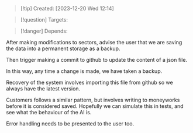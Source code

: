 
>[!tip] Created: [2023-12-20 Wed 12:14]

>[!question] Targets: 

>[!danger] Depends: 

After making modifications to sectors, advise the user that we are saving the data into a permanent storage as a backup.

Then trigger making a commit to github to update the content of a json file.

In this way, any time a change is made, we have taken a backup.

Recovery of the system involves importing this file from github so we always have the latest version.

Customers follows a similar pattern, but involves writing to moneyworks before it is considered saved.  Hopefully we can simulate this in tests, and see what the behaviour of the AI is.

Error handling needs to be presented to the user too.
